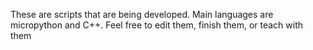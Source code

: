 These are scripts that are being developed. Main languages are micropython and C++. Feel free to edit them, finish them, or teach with them
